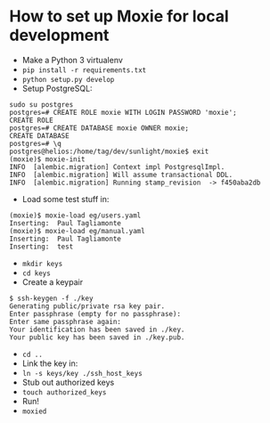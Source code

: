 How to set up Moxie for local development
=========================================

 * Make a Python 3 virtualenv
 * `pip install -r requirements.txt`
 * `python setup.py develop`
 * Setup PostgreSQL:

```
sudo su postgres
postgres=# CREATE ROLE moxie WITH LOGIN PASSWORD 'moxie';
CREATE ROLE
postgres=# CREATE DATABASE moxie OWNER moxie;
CREATE DATABASE
postgres=# \q
postgres@helios:/home/tag/dev/sunlight/moxie$ exit
(moxie)$ moxie-init 
INFO  [alembic.migration] Context impl PostgresqlImpl.
INFO  [alembic.migration] Will assume transactional DDL.
INFO  [alembic.migration] Running stamp_revision  -> f450aba2db
```
 * Load some test stuff in:

```
(moxie)$ moxie-load eg/users.yaml
Inserting:  Paul Tagliamonte
(moxie)$ moxie-load eg/manual.yaml 
Inserting:  Paul Tagliamonte
Inserting:  test
```
 * `mkdir keys`
 * `cd keys`
 * Create a keypair

```
$ ssh-keygen -f ./key
Generating public/private rsa key pair.
Enter passphrase (empty for no passphrase): 
Enter same passphrase again: 
Your identification has been saved in ./key.
Your public key has been saved in ./key.pub.
```
 * `cd ..`
 * Link the key in:
 * `ln -s keys/key ./ssh_host_keys`
 * Stub out authorized keys
 * `touch authorized_keys`
 * Run!
 * `moxied`
